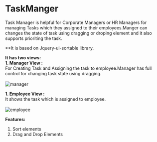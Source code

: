 # TaskManger
Task Manager is helpful for Corporate Managers or HR Managers for managing Tasks which they assigned to their employees.Manger can changes
the state of task using dragging or droping element and it also supports prioriting the task.

**It is based on Jquery-ui-sortable library.

**It has two views:**<br />
 **1. Manager View :**<br />
 For Creating Task and Assigning the task to employee.Manager has full control for changing task state using dragging.<br /><br />
![manager](https://user-images.githubusercontent.com/30772599/43475072-388b3124-9512-11e8-9143-3cd58921b382.png)

 **1. Employee View :**<br />
It shows the task which is assigned to employee.<br /><br />
![employee](https://user-images.githubusercontent.com/30772599/43475144-6bbc3f48-9512-11e8-8da7-f14729996626.png)

**Features:**<br />
1. Sort elements<br />
2. Drag and Drop Elements<br />

